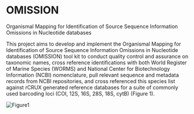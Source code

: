 # OMISSION

Organismal Mapping for Identification of Source Sequence Information Omissions in Nucleotide databases

This project aims to develop and implement the Organismal Mapping for Identification of Source Sequence Information Omissions in Nucleotide databases (OMISSION) tool kit to conduct quality control and assurance on taxonomic names, cross reference identifications with both World Register of Marine Species (WORMS) and National Center for Biotechnology Information (NCBI) nomenclature, pull relevant sequence and metadata records from NCBI repositories, and cross referenced this species list against rCRUX generated reference databases for a suite of commonly used barcoding loci (COI, 12S, 16S, 28S, 18S, cytB) (Figure 1).


![Figure1](OMISSION_workflow%20copy.png)

